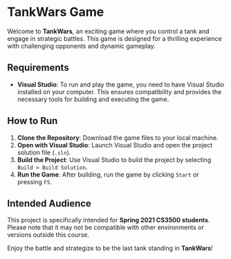 # TankWars Game

Welcome to **TankWars**, an exciting game where you control a tank and engage in strategic battles. This game is designed for a thrilling experience with challenging opponents and dynamic gameplay.

## Requirements

- **Visual Studio**: To run and play the game, you need to have Visual Studio installed on your computer. This ensures compatibility and provides the necessary tools for building and executing the game.

## How to Run

1. **Clone the Repository**: Download the game files to your local machine.
2. **Open with Visual Studio**: Launch Visual Studio and open the project solution file (`.sln`).
3. **Build the Project**: Use Visual Studio to build the project by selecting `Build > Build Solution`.
4. **Run the Game**: After building, run the game by clicking `Start` or pressing `F5`.

## Intended Audience

This project is specifically intended for **Spring 2021 CS3500 students**. Please note that it may not be compatible with other environments or versions outside this course.

Enjoy the battle and strategize to be the last tank standing in **TankWars**!
